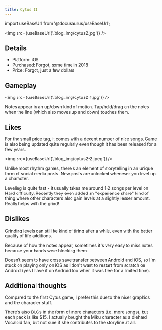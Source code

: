 ```yaml
---
title: Cytus II
---
```

import useBaseUrl from '@docusaurus/useBaseUrl';

<img src={useBaseUrl('/blog_img/cytus2.jpg')} />

## Details
- Platform: iOS
- Purchased: Forgot, some time in 2018
- Price: Forgot, just a few dollars

<!--truncate-->

## Gameplay

<img src={useBaseUrl('/blog_img/cytus2-1.jpg')} />

Notes appear in an up/down kind of motion. Tap/hold/drag on the notes when the line (which also moves up and down) touches them.

## Likes

For the small price tag, it comes with a decent number of nice songs. Game is also being updated quite regularly even though it has been released for a few years.

<img src={useBaseUrl('/blog_img/cytus2-2.jpeg')} />

Unlike most rhythm games, there's an element of storytelling in an unique form of social media posts. New posts are unlocked whenever you level up a character.

Leveling is quite fast - it usually takes me around 1-2 songs per level on Hard difficulty. Recently they even added an "experience share" kind of thing where other characters also gain levels at a slightly lesser amount. Really helps with the grind!

## Dislikes

Grinding levels can still be kind of tiring after a while, even with the better quality of life additions.

Because of how the notes appear, sometimes it's very easy to miss notes because your hands were blocking them.

Doesn't seem to have cross save transfer between Android and iOS, so I'm stuck on playing only on iOS as I don't want to restart from scratch on Android (yes I have it on Android too when it was free for a limited time).

## Additional thoughts

Compared to the first Cytus game, I prefer this due to the nicer graphics and the character stuff.

There's also DLCs in the form of more characters (i.e. more songs), but each pack is like $15. I actually bought the Miku character as a diehard Vocaloid fan, but not sure if she contributes to the storyline at all.